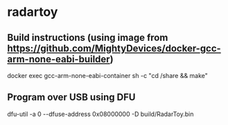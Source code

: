 # radartoy

## Build instructions (using image from https://github.com/MightyDevices/docker-gcc-arm-none-eabi-builder)
docker exec gcc-arm-none-eabi-container sh -c "cd /share && make"

## Program over USB using DFU
dfu-util -a 0 --dfuse-address 0x08000000 -D build/RadarToy.bin
